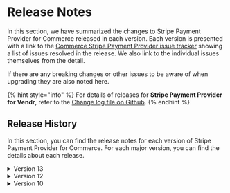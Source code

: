 # Release Notes

In this section, we have summarized the changes to Stripe Payment Provider for Commerce released in each version. Each version is presented with a link to the [Commerce Stripe Payment Provider issue tracker](https://github.com/umbraco/Umbraco.Commerce.PaymentProviders.Stripe/issues) showing a list of issues resolved in the release.  We also link to the individual issues themselves from the detail.

If there are any breaking changes or other issues to be aware of when upgrading they are also noted here.

{% hint style="info" %}
For details of releases for **Stripe Payment Provider for Vendr**, refer to the [Change log file on Github](../../changelog-archive/stripe.md).
{% endhint %}

## Release History

In this section, you can find the release notes for each version of Stripe Payment Provider for Commerce. For each major version, you can find the details about each release.

<details>

<summary>Version 13</summary>

#### [13.1.0 (December 28th 2023)](https://github.com/umbraco/Umbraco.Commerce.PaymentProviders.Stripe/issues?q=label%3Arelease%2F13.1.0+)
* Migrate from Newtonsoft.Json to System.Text.Json.

#### 13.0.0 (December 13th 2023)

* Upgraded Umbraco & Umbraco Commerce dependencey to v13
* Upgraded all 3rd party nuget dependencies

</details>

<details>

<summary>Version 12</summary>

#### 12.0.0 (July 5th 2023)

* [Initial product launch](https://umbraco.com/blog/umbraco-commerce-release/).
  
</details>

<details>

<summary>Version 10</summary>

#### 10.0.0 (July 5th 2023)

* [Initial product launch](https://umbraco.com/blog/umbraco-commerce-release/).
  
</details>
